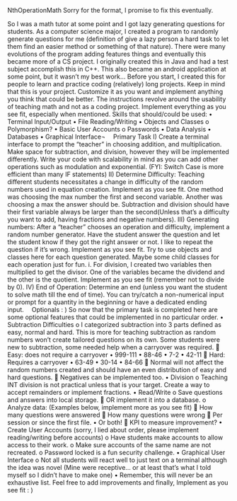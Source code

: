NthOperationMath
Sorry for the format, I promise to fix this eventually.

So I was a math tutor at some point and I got lazy generating questions for students. As a computer science major, I created a program to randomly generate questions for me (definition of give a lazy person a hard task to let them find an easier method or something of that nature). There were many evolutions of the program adding features things and eventually this became more of a CS project.
I originally created this in Java and had a test subject accomplish this in C++. This also became an android application at some point, but it wasn’t my best work…
Before you start, I created this for people to learn and practice coding (relatively) long projects. Keep in mind that this is your project. Customize it as you want and implement anything you think that could be better. The instructions revolve around the usability of teaching math and not as a coding project. Implement everything as you see fit, especially when mentioned.
Skills that should/could be used:
  •	Terminal Input/Output
  •	File Reading/Writing
  •	Objects and Classes
    o	Polymorphism?
  •	Basic User Accounts
    o	Passwords
  •	Data Analysis
  •	Databases
  •	Graphical Interface¬ 
Primary Task
  I)	Create a terminal interface to prompt the “teacher” in choosing addition, and multiplication. Make space for subtraction, and division, however they will be implemented differently. Write your code with scalability in mind as you can add other operations such as modulation and exponential. (FYI: Switch Case is more efficient than many IF statements)
  II)	Determine Difficulty: Teaching different students necessitates a change in difficulty of the random numbers used in equation creation. Implement as you see fit. One method was choosing the max number the first and second variable. Another was choosing a max the answer should be. Subtraction and division should have their first variable always be larger than the second(Unless that’s a difficulty you want to add, having fractions and negative numbers).
  III)	Generating numbers: After a “teacher” chooses an operation and difficulty, implement a random number generator. Have the student answer the question and let the student know if they got the right answer or not. I like to repeat the question if it’s wrong. Implement as you see fit. Try to use objects and classes here for each question generated. Maybe some child classes for each operation just for fun.
    i.	For division, I created two variables then multiplied to get the divisor. One of the variables became the dividend and the other is the quotient. Implement as you see fit (remember not to divide by 0).
  IV)	End of Operation: Determine an end (unless you want the student to solve math till the end of time). You can try/catch a non-numerical input or prompt for a quantity in the beginning or have a dedicated ending input. 
Optionals : )
So now that the primary task is completed here are some optional features that could be implemented in no particular order.
  •	Subtraction Difficulties
    o	I categorized subtraction into 3 parts defined as easy, normal and hard. This is more for teaching subtraction as random numbers won’t create tailored questions on its own. Some students were new to subtraction, some needed help when a carryover was required.
      	Easy: does not require a carryover
        •	999-111
        •	88-46
        •	7-2
        •	42-11
      	Hard: Requires a carryover
        •	63-49
        •	30-14
        •	84-66
      	Normal will not affect the random numbers created and should have an even distribution of easy and hard questions.
      	Negatives can be implemented too.
  •	Division
    o	Teaching INT division is not practical unless that is your target. Create a way to accept remainders or implement fractions.
  •	Read/Write 
    o	Save questions and answers into local storage.
      	OR implement it into a database.
    o	Analyze data: (Examples below, implement more as you see fit)
      	How many questions were answered
      	How many questions were wrong
      	Per session or since the first file.
        •	Or both!
      	KPI to measure improvement?
•	Create User Accounts (sorry, I lied about order, please implement reading/writing before accounts)
  o	Have students make accounts to allow access to their work.
  o	Make sure accounts of the same name are not recreated.
  o	Password locked is a fun security challenge.
•	Graphical User Interface
  o	Not all students will react well to just text on a terminal although the idea was novel (Mine were receptive… or at least that’s what I told myself so I didn’t have to make one)
•	Remember, this will never be an exhaustive list. Feel free to add improvements and finally, Implement as you see fit : )


